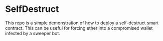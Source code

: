 # SelfDestruct
This repo is a simple demonstration of how to deploy a self-destruct smart contract. This can be useful for forcing ether into a compromised wallet infected by a sweeper bot.

